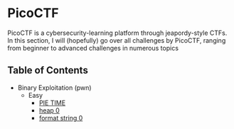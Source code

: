 # PicoCTF

PicoCTF is a cybersecurity-learning platform through jeapordy-style CTFs. In this section, I will (hopefully) go over all challenges by PicoCTF, ranging from beginner to advanced challenges in numerous topics

## Table of Contents

- Binary Exploitation (pwn)
    - Easy
        - [PIE TIME](pwn/easy/pie_time.md)
        - [heap 0](pwn/easy/heap_0.md)
        - [format string 0](pwn/easy/format_string_0.md)